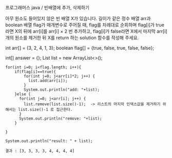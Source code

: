 프로그래머스 java / 빈배열에 추가, 삭제하기

아무 원소도 들어있지 않은 빈 배열 X가 있습니다. 길이가 같은 정수 배열 arr과 boolean 배열 flag가 매개변수로 주어질 때, flag를 차례대로 순회하며 flag[i]가 true라면 X의 뒤에 arr[i]를 arr[i] × 2 번 추가하고, flag[i]가 false라면 X에서 마지막 arr[i]개의 원소를 제거한 뒤 X를 return 하는 solution 함수를 작성해 주세요.

int arr[] = {3, 2, 4, 1, 3};
boolean flag[] = {true, false, true, false, false};
		
int[] answer = {};
List<Integer> list = new ArrayList<>();
        
    for(int i=0; i<flag.length; i++){
        if(flag[i]==true){
            for(int j=0; j<arr[i]*2; j++) {
              list.add(arr[i]);
            }
            System.out.println("add: "+list);
        }else {
          for(int j=0; j<arr[i]; j++) {
            list.remove(list.size()-1);  -> 리스트의 마지막 인덱스값을 제거하기 위해서는 list.size()-1 로 접근한다.
          }
          System.out.println("remove: "+list);
        }
        
    }
    
    System.out.println("result: " + list);

    결과 : [3, 3, 3, 3, 4, 4, 4, 4]